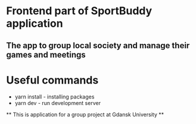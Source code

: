 # Frontend part of SportBuddy application
## The app to group local society and manage their games and meetings

# Useful commands
- yarn install - installing packages
- yarn dev - run development server


** This is application for a group project at Gdansk University **
